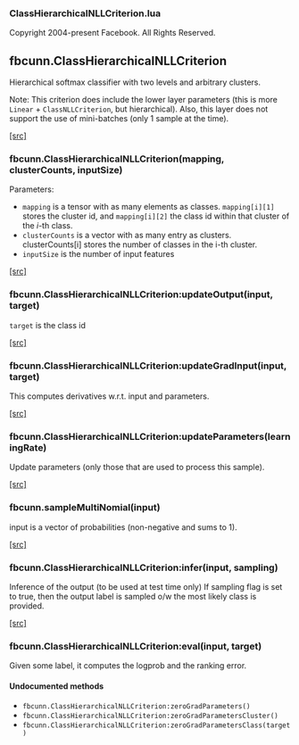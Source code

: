 

### ClassHierarchicalNLLCriterion.lua ###

Copyright 2004-present Facebook. All Rights Reserved.

<a name="fbcunn.ClassHierarchicalNLLCriterion.dok"></a>


## fbcunn.ClassHierarchicalNLLCriterion ##


Hierarchical softmax classifier with two levels and arbitrary clusters.

Note:
This criterion does include the lower layer parameters
(this is more `Linear` + `ClassNLLCriterion`, but hierarchical).
Also, this layer does not support the use of mini-batches
(only 1 sample at the time).


<a class="entityLink" href="https://github.com/facebook/fbcunn/blob/d84530ee7c84c5651f674d115a45e3ab8cbb39d2/layers/ClassHierarchicalNLLCriterion.lua#L25">[src]</a>
<a name="fbcunn.ClassHierarchicalNLLCriterion"></a>


### fbcunn.ClassHierarchicalNLLCriterion(mapping, clusterCounts, inputSize) ###


Parameters:

* `mapping` is a tensor with as many elements as classes.
   `mapping[i][1]` stores the cluster id, and `mapping[i][2]` the class id within
   that cluster of the ${i}$-th class.
* `clusterCounts` is a vector with as many entry as clusters.
   clusterCounts[i] stores the number of classes in the i-th cluster.
*  `inputSize` is the number of input features


<a class="entityLink" href="https://github.com/facebook/fbcunn/blob/d84530ee7c84c5651f674d115a45e3ab8cbb39d2/layers/ClassHierarchicalNLLCriterion.lua#L66">[src]</a>
<a name="fbcunn.ClassHierarchicalNLLCriterion:updateOutput"></a>


### fbcunn.ClassHierarchicalNLLCriterion:updateOutput(input, target) ###

`target` is the class id

<a class="entityLink" href="https://github.com/facebook/fbcunn/blob/d84530ee7c84c5651f674d115a45e3ab8cbb39d2/layers/ClassHierarchicalNLLCriterion.lua#L112">[src]</a>
<a name="fbcunn.ClassHierarchicalNLLCriterion:updateGradInput"></a>


### fbcunn.ClassHierarchicalNLLCriterion:updateGradInput(input, target) ###

This computes derivatives w.r.t. input and parameters.

<a class="entityLink" href="https://github.com/facebook/fbcunn/blob/d84530ee7c84c5651f674d115a45e3ab8cbb39d2/layers/ClassHierarchicalNLLCriterion.lua#L138">[src]</a>
<a name="fbcunn.ClassHierarchicalNLLCriterion:updateParameters"></a>


### fbcunn.ClassHierarchicalNLLCriterion:updateParameters(learningRate) ###

Update parameters (only those that are used to process this sample).

<a class="entityLink" href="https://github.com/facebook/fbcunn/blob/d84530ee7c84c5651f674d115a45e3ab8cbb39d2/layers/ClassHierarchicalNLLCriterion.lua#L150">[src]</a>
<a name="fbcunn.sampleMultiNomial"></a>


### fbcunn.sampleMultiNomial(input) ###

input is a vector of probabilities (non-negative and sums to 1).

<a class="entityLink" href="https://github.com/facebook/fbcunn/blob/d84530ee7c84c5651f674d115a45e3ab8cbb39d2/layers/ClassHierarchicalNLLCriterion.lua#L164">[src]</a>
<a name="fbcunn.ClassHierarchicalNLLCriterion:infer"></a>


### fbcunn.ClassHierarchicalNLLCriterion:infer(input, sampling) ###

Inference of the output (to be used at test time only)
If sampling flag is set to true, then the output label is sampled
o/w the most likely class is provided.

<a class="entityLink" href="https://github.com/facebook/fbcunn/blob/d84530ee7c84c5651f674d115a45e3ab8cbb39d2/layers/ClassHierarchicalNLLCriterion.lua#L202">[src]</a>
<a name="fbcunn.ClassHierarchicalNLLCriterion:eval"></a>


### fbcunn.ClassHierarchicalNLLCriterion:eval(input, target) ###

Given some label, it computes the logprob and the ranking error.


#### Undocumented methods ####

<a name="fbcunn.ClassHierarchicalNLLCriterion:zeroGradParameters"></a>
 * `fbcunn.ClassHierarchicalNLLCriterion:zeroGradParameters()`
<a name="fbcunn.ClassHierarchicalNLLCriterion:zeroGradParametersCluster"></a>
 * `fbcunn.ClassHierarchicalNLLCriterion:zeroGradParametersCluster()`
<a name="fbcunn.ClassHierarchicalNLLCriterion:zeroGradParametersClass"></a>
 * `fbcunn.ClassHierarchicalNLLCriterion:zeroGradParametersClass(target)`
